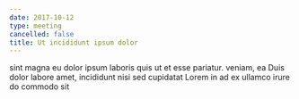 ```yaml
---
date: 2017-10-12
type: meeting
cancelled: false
title: Ut incididunt ipsum dolor
---
```

sint magna eu dolor ipsum laboris quis ut et esse pariatur. veniam, ea Duis dolor labore amet, incididunt nisi sed cupidatat Lorem in ad ex ullamco irure do commodo sit